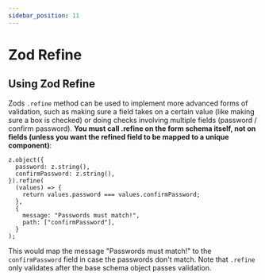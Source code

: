 ```yaml
---
sidebar_position: 11
---
```


# Zod Refine

## Using Zod Refine

Zods `.refine` method can be used to implement more advanced forms of validation, such as making sure a field takes on a certain value (like making sure a box is checked) or doing checks involving multiple fields (password / confirm password). **You must call .refine on the form schema itself, not on fields (unless you want the refined field to be mapped to a unique component)**:

```tsx
z.object({
  password: z.string(),
  confirmPassword: z.string(),
}).refine(
  (values) => {
    return values.password === values.confirmPassword;
  },
  {
    message: "Passwords must match!",
    path: ["confirmPassword"],
  }
);
```

This would map the message "Passwords must match!" to the `confirmPassword` field in case the passwords don't match. Note that `.refine` only validates after the base schema object passes validation.
